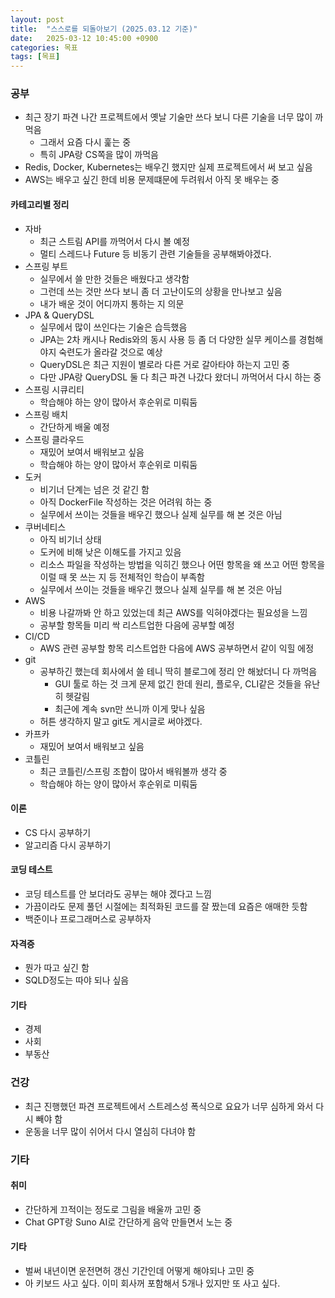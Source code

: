 ```yaml
---
layout: post
title:  "스스로를 되돌아보기 (2025.03.12 기준)"
date:   2025-03-12 10:45:00 +0900
categories: 목표
tags: [목표]
---
```


### 공부

- 최근 장기 파견 나간 프로젝트에서 옛날 기술만 쓰다 보니 다른 기술을 너무 많이 까먹음
    - 그래서 요즘 다시 훑는 중
    - 특히 JPA랑 CS쪽을 많이 까먹음
- Redis, Docker, Kubernetes는 배우긴 했지만 실제 프로젝트에서 써 보고 싶음
- AWS는 배우고 싶긴 한데 비용 문제떄문에 두려워서 아직 못 배우는 중

#### 카테고리별 정리

- 자바
    - 최근 스트림 API를 까먹어서 다시 볼 예정
    - 멀티 스레드나 Future 등 비동기 관련 기술들을 공부해봐야겠다.
- 스프링 부트
    - 실무에서 쓸 만한 것들은 배웠다고 생각함
    - 그런데 쓰는 것만 쓰다 보니 좀 더 고난이도의 상황을 만나보고 싶음
    - 내가  배운 것이 어디까지 통하는 지 의문
- JPA & QueryDSL
    - 실무에서 많이 쓰인다는 기술은 습득했음
    - JPA는 2차 캐시나 Redis와의 동시 사용 등 좀 더 다양한 실무 케이스를 경험해야지 숙련도가 올라갈 것으로 예상
    - QueryDSL은 최근 지원이 별로라 다른 거로 갈아타야 하는지 고민 중
    - 다만 JPA랑 QueryDSL 둘 다 최근 파견 나갔다 왔더니 까먹어서 다시 하는 중
- 스프링 시큐리티
    - 학습해야 하는 양이 많아서 후순위로 미뤄둠
- 스프링 배치
    - 간단하게 배울 예정
- 스프링 클라우드
    - 재밌어 보여서 배워보고 싶음
    - 학습해야 하는 양이 많아서 후순위로 미뤄둠
- 도커
    - 비기너 단계는 넘은 것 같긴 함
    - 아직 DockerFile 작성하는 것은 어려워 하는 중
    - 실무에서 쓰이는 것들을 배우긴 했으나 실제 실무를 해 본 것은 아님
- 쿠버네티스
    - 아직 비기너 상태
    - 도커에 비해 낮은 이해도를 가지고 있음
    - 리소스 파일을 작성하는 방법을 익히긴 했으나 어떤 항목을 왜 쓰고 어떤 항목을 이럴 때 못 쓰는 지 등 전체적인 학습이 부족함
    - 실무에서 쓰이는 것들을 배우긴 했으나 실제 실무를 해 본 것은 아님
- AWS
    - 비용 나갈까봐 안 하고 있었는데 최근 AWS를 익혀야겠다는 필요성을 느낌
    - 공부할 항목들 미리 싹 리스트업한 다음에 공부할 예정
- CI/CD
    - AWS 관련 공부할 항목 리스트업한 다음에 AWS 공부하면서 같이 익힐 에정
- git
    - 공부하긴 했는데 회사에서 쓸 테니 딱히 블로그에 정리 안 해놨더니 다 까먹음
        - GUI 툴로 하는 것 크게 문제 없긴 한데 원리, 플로우, CLI같은 것들을 유난히 헷갈림
        - 최근에 계속 svn만 쓰니까 이게 맞나 싶음
    - 허튼 생각하지 말고 git도 게시글로 써야겠다.
- 카프카
    - 재밌어 보여서 배워보고 싶음
- 코틀린
    - 최근 코틀린/스프링 조합이 많아서 배워볼까 생각 중
    - 학습해야 하는 양이 많아서 후순위로 미뤄둠

#### 이론

- CS 다시 공부하기
- 알고리즘 다시 공부하기

#### 코딩 테스트

- 코딩 테스트를 안 보더라도 공부는 해야 겠다고 느낌
- 가끔이라도 문제 풀던 시절에는 최적화된 코드를 잘 짰는데 요즘은 애매한 듯함
- 백준이나 프로그래머스로 공부하자

#### 자격증

- 뭔가 따고 싶긴 함
- SQLD정도는 따야 되나 싶음

#### 기타

- 경제
- 사회
- 부동산

### 건강

- 최근 진행했던 파견 프로젝트에서 스트레스성 폭식으로 요요가 너무 심하게 와서 다시 빼야 함
- 운동을 너무 많이 쉬어서 다시 열심히 다녀야 함

### 기타

#### 취미

- 간단하게 끄적이는 정도로 그림을 배울까 고민 중
- Chat GPT랑 Suno AI로 간단하게 음악 만들면서 노는 중

#### 기타

- 벌써 내년이면 운전면허 갱신 기간인데 어떻게 해야되나 고민 중
- 아 키보드 사고 싶다. 이미 회사꺼 포함해서 5개나 있지만 또 사고 싶다.